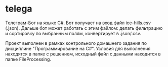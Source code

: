 # telega
Телеграм-Бот на языке C#.
Бот получает на вход файл ice-hills.csv (.json). Дальше бот может работать с этим файлом: делать фильтрацию и сортировку по выбранным полям, конвертирует в .json/.csv.

Проект выполнен в рамках контрольного домашнего задания по дисциплине "Программирование на C#".
Условия для выполнения находятся в папке с решением, исходный файл с данными находится в папке FileProcessing.
